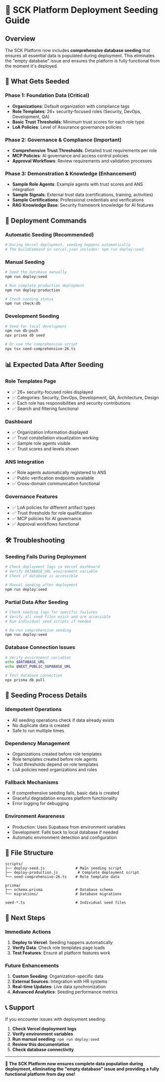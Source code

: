 # 🌱 SCK Platform Deployment Seeding Guide

## Overview

The SCK Platform now includes **comprehensive database seeding** that ensures all essential data is populated during deployment. This eliminates the "empty database" issue and ensures the platform is fully functional from the moment it's deployed.

## 🚀 What Gets Seeded

### **Phase 1: Foundation Data (Critical)**
- **Organizations**: Default organization with compliance tags
- **Role Templates**: 26+ security-focused roles (Security, DevOps, Development, QA)
- **Basic Trust Thresholds**: Minimum trust scores for each role type
- **LoA Policies**: Level of Assurance governance policies

### **Phase 2: Governance & Compliance (Important)**
- **Comprehensive Trust Thresholds**: Detailed trust requirements per role
- **MCP Policies**: AI governance and access control policies
- **Approval Workflows**: Review requirements and validation processes

### **Phase 3: Demonstration & Knowledge (Enhancement)**
- **Sample Role Agents**: Example agents with trust scores and ANS integration
- **Sample Signals**: External trust data (certifications, training, activities)
- **Sample Certifications**: Professional credentials and verifications
- **RAG Knowledge Base**: Security framework knowledge for AI features

## 🔧 Deployment Commands

### **Automatic Seeding (Recommended)**
```bash
# During Vercel deployment, seeding happens automatically
# The buildCommand in vercel.json includes: npm run deploy:seed
```

### **Manual Seeding**
```bash
# Seed the database manually
npm run deploy:seed

# Run complete production deployment
npm run deploy:production

# Check seeding status
npm run check:db
```

### **Development Seeding**
```bash
# Seed for local development
npm run db:push
npx prisma db seed

# Or use the comprehensive script
npx tsx seed-comprehensive-26.ts
```

## 📊 Expected Data After Seeding

### **Role Templates Page**
- ✅ 26+ security-focused roles displayed
- ✅ Categories: Security, DevOps, Development, QA, Architecture, Design
- ✅ Each role has responsibilities and security contributions
- ✅ Search and filtering functional

### **Dashboard**
- ✅ Organization information displayed
- ✅ Trust constellation visualization working
- ✅ Sample role agents visible
- ✅ Trust scores and levels shown

### **ANS Integration**
- ✅ Role agents automatically registered to ANS
- ✅ Public verification endpoints available
- ✅ Cross-domain communication functional

### **Governance Features**
- ✅ LoA policies for different artifact types
- ✅ Trust thresholds for role qualification
- ✅ MCP policies for AI governance
- ✅ Approval workflows functional

## 🛠️ Troubleshooting

### **Seeding Fails During Deployment**
```bash
# Check deployment logs in Vercel dashboard
# Verify DATABASE_URL environment variable
# Check if database is accessible

# Manual seeding after deployment
npm run deploy:seed
```

### **Partial Data After Seeding**
```bash
# Check seeding logs for specific failures
# Verify all seed files exist and are accessible
# Run individual seed scripts if needed

# Re-run comprehensive seeding
npm run deploy:seed
```

### **Database Connection Issues**
```bash
# Verify environment variables
echo $DATABASE_URL
echo $NEXT_PUBLIC_SUPABASE_URL

# Test database connection
npx prisma db pull
```

## 🔄 Seeding Process Details

### **Idempotent Operations**
- All seeding operations check if data already exists
- No duplicate data is created
- Safe to run multiple times

### **Dependency Management**
- Organizations created before role templates
- Role templates created before role agents
- Trust thresholds depend on role templates
- LoA policies need organizations and roles

### **Fallback Mechanisms**
- If comprehensive seeding fails, basic data is created
- Graceful degradation ensures platform functionality
- Error logging for debugging

### **Environment Awareness**
- Production: Uses Supabase from environment variables
- Development: Falls back to local database if needed
- Automatic environment detection and configuration

## 📁 File Structure

```
scripts/
├── deploy-seed.js              # Main seeding script
├── deploy-production.js         # Complete deployment script
└── seed-comprehensive-26.ts    # Role template data

prisma/
├── schema.prisma               # Database schema
└── migrations/                 # Database migrations

seed-*.ts                       # Individual seed files
```

## 🎯 Next Steps

### **Immediate Actions**
1. **Deploy to Vercel**: Seeding happens automatically
2. **Verify Data**: Check role templates page loads
3. **Test Features**: Ensure all platform features work

### **Future Enhancements**
1. **Custom Seeding**: Organization-specific data
2. **External Sources**: Integration with HR systems
3. **Real-time Updates**: Live data synchronization
4. **Advanced Analytics**: Seeding performance metrics

## 📞 Support

If you encounter issues with deployment seeding:

1. **Check Vercel deployment logs**
2. **Verify environment variables**
3. **Run manual seeding**: `npm run deploy:seed`
4. **Review this documentation**
5. **Check database connectivity**

---

**🎉 The SCK Platform now ensures complete data population during deployment, eliminating the "empty database" issue and providing a fully functional platform from day one!**
